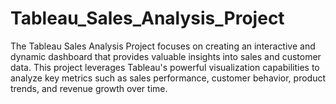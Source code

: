 # Tableau_Sales_Analysis_Project
The Tableau Sales Analysis Project focuses on creating an interactive and dynamic dashboard that provides valuable insights into sales and customer data. This project leverages Tableau's powerful visualization capabilities to analyze key metrics such as sales performance, customer behavior, product trends, and revenue growth over time.
